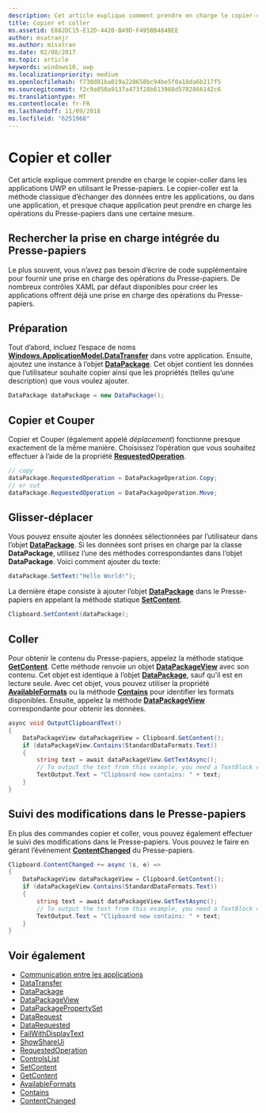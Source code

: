 ```yaml
---
description: Cet article explique comment prendre en charge le copier-coller dans les applications UWP en utilisant le Presse-papiers.
title: Copier et coller
ms.assetid: E882DC15-E12D-4420-B49D-F495BB484BEE
author: msatranjr
ms.author: misatran
ms.date: 02/08/2017
ms.topic: article
keywords: windows10, uwp
ms.localizationpriority: medium
ms.openlocfilehash: f730d01ba019a220658bc94be5f0a18da6b217f5
ms.sourcegitcommit: f2c9a050a9137a473f28b613968d5782866142c6
ms.translationtype: MT
ms.contentlocale: fr-FR
ms.lasthandoff: 11/09/2018
ms.locfileid: "6251968"
---
```

# <a name="copy-and-paste"></a>Copier et coller

Cet article explique comment prendre en charge le copier-coller dans les applications UWP en utilisant le Presse-papiers. Le copier-coller est la méthode classique d’échanger des données entre les applications, ou dans une application, et presque chaque application peut prendre en charge les opérations du Presse-papiers dans une certaine mesure.

## <a name="check-for-built-in-clipboard-support"></a>Rechercher la prise en charge intégrée du Presse-papiers

Le plus souvent, vous n’avez pas besoin d’écrire de code supplémentaire pour fournir une prise en charge des opérations du Presse-papiers. De nombreux contrôles XAML par défaut disponibles pour créer les applications offrent déjà une prise en charge des opérations du Presse-papiers. 

## <a name="get-set-up"></a>Préparation

Tout d’abord, incluez l’espace de noms [**Windows.ApplicationModel.DataTransfer**](https://msdn.microsoft.com/library/windows/apps/Windows.ApplicationModel.DataTransfer) dans votre application. Ensuite, ajoutez une instance à l’objet [**DataPackage**](https://msdn.microsoft.com/library/windows/apps/Windows.ApplicationModel.DataTransfer.DataPackage). Cet objet contient les données que l’utilisateur souhaite copier ainsi que les propriétés (telles qu’une description) que vous voulez ajouter.

<!-- For some reason, the snippets in this file are all inline in the WDCML topic. Suggest moving to VS project with rest of snippets. -->
```cs
DataPackage dataPackage = new DataPackage();
```

<!-- AuthenticateAsync-->

## <a name="copy-and-cut"></a>Copier et Couper

Copier et Couper (également appelé *déplacement*) fonctionne presque exactement de la même manière. Choisissez l’opération que vous souhaitez effectuer à l’aide de la propriété [**RequestedOperation**](https://msdn.microsoft.com/library/windows/apps/Windows.ApplicationModel.DataTransfer.DataPackage.RequestedOperation).

```cs
// copy 
dataPackage.RequestedOperation = DataPackageOperation.Copy;
// or cut
dataPackage.RequestedOperation = DataPackageOperation.Move;
```
## <a name="drag-and-drop"></a>Glisser-déplacer

Vous pouvez ensuite ajouter les données sélectionnées par l’utilisateur dans l’objet [**DataPackage**](https://msdn.microsoft.com/library/windows/apps/Windows.ApplicationModel.DataTransfer.DataPackage). Si les données sont prises en charge par la classe **DataPackage**, utilisez l’une des méthodes correspondantes dans l’objet **DataPackage**. Voici comment ajouter du texte:

```cs
dataPackage.SetText("Hello World!");
```

La dernière étape consiste à ajouter l’objet [**DataPackage**](https://msdn.microsoft.com/library/windows/apps/Windows.ApplicationModel.DataTransfer.DataPackage) dans le Presse-papiers en appelant la méthode statique [**SetContent**](https://msdn.microsoft.com/library/windows/apps/Windows.ApplicationModel.DataTransfer.Clipboard.SetContent(Windows.ApplicationModel.DataTransfer.DataPackage)).

```cs
Clipboard.SetContent(dataPackage);
```
## <a name="paste"></a>Coller

Pour obtenir le contenu du Presse-papiers, appelez la méthode statique [**GetContent**](https://msdn.microsoft.com/library/windows/apps/Windows.ApplicationModel.DataTransfer.Clipboard.GetContent). Cette méthode renvoie un objet [**DataPackageView**](https://msdn.microsoft.com/library/windows/apps/Windows.ApplicationModel.DataTransfer.DataPackageView) avec son contenu. Cet objet est identique à l’objet [**DataPackage**](https://msdn.microsoft.com/library/windows/apps/Windows.ApplicationModel.DataTransfer.DataPackage), sauf qu’il est en lecture seule. Avec cet objet, vous pouvez utiliser la propriété [**AvailableFormats**](https://msdn.microsoft.com/library/windows/apps/Windows.ApplicationModel.DataTransfer.DataPackageView.AvailableFormats) ou la méthode [**Contains**](https://msdn.microsoft.com/library/windows/apps/Windows.ApplicationModel.DataTransfer.DataPackageView.Contains(System.String)) pour identifier les formats disponibles. Ensuite, appelez la méthode [**DataPackageView**](https://msdn.microsoft.com/library/windows/apps/Windows.ApplicationModel.DataTransfer.DataPackageView) correspondante pour obtenir les données.

```cs
async void OutputClipboardText()
{
    DataPackageView dataPackageView = Clipboard.GetContent();
    if (dataPackageView.Contains(StandardDataFormats.Text))
    {
        string text = await dataPackageView.GetTextAsync();
        // To output the text from this example, you need a TextBlock control
        TextOutput.Text = "Clipboard now contains: " + text;
    }
}
```

## <a name="track-changes-to-the-clipboard"></a>Suivi des modifications dans le Presse-papiers

En plus des commandes copier et coller, vous pouvez également effectuer le suivi des modifications dans le Presse-papiers. Vous pouvez le faire en gérant l’événement [**ContentChanged**](https://msdn.microsoft.com/library/windows/apps/Windows.ApplicationModel.DataTransfer.Clipboard.ContentChanged) du Presse-papiers.

```cs
Clipboard.ContentChanged += async (s, e) => 
{
    DataPackageView dataPackageView = Clipboard.GetContent();
    if (dataPackageView.Contains(StandardDataFormats.Text))
    {
        string text = await dataPackageView.GetTextAsync();
        // To output the text from this example, you need a TextBlock control
        TextOutput.Text = "Clipboard now contains: " + text;
    }
}
```

## <a name="see-also"></a>Voir également

* [Communication entre les applications](index.md)
* [DataTransfer](https://msdn.microsoft.com/library/windows/apps/windows.applicationmodel.datatransfer.aspx)
* [DataPackage](https://msdn.microsoft.com/library/windows/apps/windows.applicationmodel.datatransfer.datapackage.aspx)
* [DataPackageView](https://msdn.microsoft.com/library/windows/apps/windows.applicationmodel.datatransfer.datapackageview.aspx)
* [DataPackagePropertySet]( https://msdn.microsoft.com/library/windows/apps/windows.applicationmodel.datatransfer.datapackagepropertyset.aspx)
* [DataRequest](https://msdn.microsoft.com/library/windows/apps/windows.applicationmodel.datatransfer.datarequest.aspx) 
* [DataRequested]( https://msdn.microsoft.com/library/windows/apps/windows.applicationmodel.datatransfer.datatransfermanager.datarequested.aspx)
* [FailWithDisplayText](https://msdn.microsoft.com/library/windows/apps/windows.applicationmodel.datatransfer.datarequest.failwithdisplaytext.aspx)
* [ShowShareUi](https://msdn.microsoft.com/library/windows/apps/windows.applicationmodel.datatransfer.datatransfermanager.showshareui.aspx)
* [RequestedOperation](https://msdn.microsoft.com/library/windows/apps/windows.applicationmodel.datatransfer.datapackage.requestedoperation.aspx) 
* [ControlsList](https://msdn.microsoft.com/library/windows/apps/xaml/mt185406.aspx)
* [SetContent](https://msdn.microsoft.com/library/windows/apps/xaml/windows.applicationmodel.datatransfer.clipboard.setcontent.aspx)
* [GetContent](https://msdn.microsoft.com/library/windows/apps/xaml/windows.applicationmodel.datatransfer.clipboard.getcontent.aspx)
* [AvailableFormats](https://msdn.microsoft.com/library/windows/apps/windows.applicationmodel.datatransfer.datapackageview.availableformats.aspx)
* [Contains](https://msdn.microsoft.com/library/windows/apps/windows.applicationmodel.datatransfer.datapackageview.contains.aspx)
* [ContentChanged](https://msdn.microsoft.com/library/windows/apps/xaml/windows.applicationmodel.datatransfer.clipboard.contentchanged.aspx)

